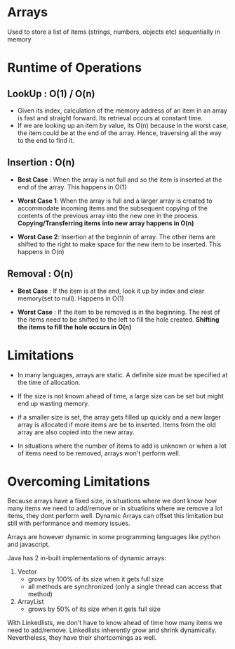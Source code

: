 # Arrays

Used to store a list of items (strings, numbers, objects etc) sequentially in memory

# Runtime of Operations

## LookUp : O(1) / O(n)

- Given its index, calculation of the memory address of an item in an array is fast and straight forward. Its retrieval occurs at constant time.
- If we are looking up an item by value, its O(n) because in the worst case, the item could be at the end of the array. Hence, traversing all the way to the end to find it.

## Insertion : O(n)

- **Best Case** : When the array is not full and so the item is inserted at the end of the array. This happens in O(1)

- **Worst Case 1**: When the array is full and a larger array is created to accommodate incoming items and the subsequent copying of the contents of the previous array into the new one in the process. **Copying/Transferring items into new array happens in O(n)**

- **Worst Case 2**: Insertion at the beginnin of array. The other items are shifted to the right to make space for the new item to be inserted. This happens in O(n)

## Removal : O(n)

- **Best Case** : If the item is at the end, look it up by index and clear memory(set to null). Happens in O(1)

- **Worst Case** : If the item to be removed is in the beginning. The rest of the items need to be shifted to the left to fill the hole created. **Shifting the items to fill the hole occurs in O(n)**

# Limitations

- In many languages, arrays are static. A definite size must be specified at the time of allocation.

- If the size is not known ahead of time, a large size can be set but might end up wasting memory.

- if a smaller size is set, the array gets filled up quickly and a new larger array is allocated if more items are be to inserted. Items from the old array are also copied into the new array.

- In situations where the number of items to add is unknown or when a lot of items need to be removed, arrays won't perform well.

# Overcoming Limitations

Because arrays have a fixed size, in situations where we dont know how many items we need to add/remove or in situations where we remove a lot items, they dont perform well. Dynamic Arrays can offset this limitation but still with performance and memory issues.

Arrays are however dynamic in some programming languages like python and javascript.

Java has 2 in-built implementations of dynamic arrays:

1. Vector
   - grows by 100% of its size when it gets full size
   - all methods are synchronized (only a single thread can access that method)
2. ArrayList
   - grows by 50% of its size when it gets full size

With Linkedlists, we don't have to know ahead of time how many items we need to add/remove. Linkedlists inherently grow and shrink dynamically. Nevertheless, they have their shortcomings as well.